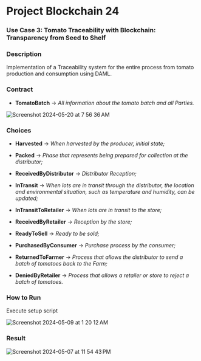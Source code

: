 # Project Blockchain 24

### Use Case 3: Tomato Traceability with Blockchain: Transparency from Seed to Shelf

### Description

Implementation of a Traceability system for the entire process from tomato production and consumption using DAML.

### Contract

- **TomatoBatch** -> _All information about the tomato batch and all Parties._

![Screenshot 2024-05-20 at 7 56 36 AM](https://github.com/fjpiedade/tomato-supply-chain/assets/82730685/4b0435b2-8b3e-4539-94bb-d93d87565ac8)


### Choices

- **Harvested** -> _When harvested by the producer, initial state;_

- **Packed** -> _Phase that represents being prepared for collection at the distributor;_

- **ReceivedByDistributor** -> _Distributor Reception;_

- **InTransit** -> _When lots are in transit through the distributor, the location and environmental situation, such as temperature and humidity, can be updated;_

- **InTransitToRetailer** -> _When lots are in transit to the store;_

- **ReceivedByRetailer** -> _Reception by the store;_

- **ReadyToSell** -> _Ready to be sold;_

- **PurchasedByConsumer** -> _Purchase process by the consumer;_

- **ReturnedToFarmer** -> _Process that allows the distributor to send a batch of tomatoes back to the Farm;_

- **DeniedByRetailer** -> _Process that allows a retailer or store to reject a batch of tomatoes._

### How to Run

Execute setup script

![Screenshot 2024-05-09 at 1 20 12 AM](https://github.com/fjpiedade/tomato-supply-chain/assets/82730685/d4412494-fe1f-4716-b5c8-139394622d13)


### Result

![Screenshot 2024-05-07 at 11 54 43 PM](https://github.com/fjpiedade/tomato-supply-chain/assets/82730685/6a0cf327-1d44-4ef4-be52-3fbb7485562b)

